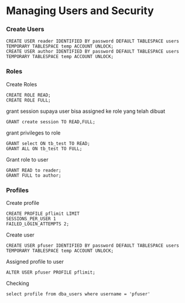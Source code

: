 # Managing Users and Security

### Create Users
```
CREATE USER reader IDENTIFIED BY password DEFAULT TABLESPACE users TEMPORARY TABLESPACE temp ACCOUNT UNLOCK;
CREATE USER author IDENTIFIED BY password DEFAULT TABLESPACE users TEMPORARY TABLESPACE temp ACCOUNT UNLOCK;
```

### Roles
Create Roles
```
CREATE ROLE READ;
CREATE ROLE FULL;
```

grant session
supaya user bisa assigned ke role yang telah dibuat
```
GRANT create session TO READ,FULL;
```

grant privileges to role
```
GRANT select ON tb_test TO READ;
GRANT ALL ON tb_test TO FULL;
```

Grant role to user
```
GRANT READ to reader;
GRANT FULL to author;
```

### Profiles

Create profile
```
CREATE PROFILE pflimit LIMIT
SESSIONS_PER_USER 1
FAILED_LOGIN_ATTEMPTS 2;
```

Create user
```
CREATE USER pfuser IDENTIFIED BY password DEFAULT TABLESPACE users TEMPORARY TABLESPACE temp ACCOUNT UNLOCK;
```

Assigned profile to user
```
ALTER USER pfuser PROFILE pflimit;
```

Checking
```
select profile from dba_users where username = 'pfuser'
```
